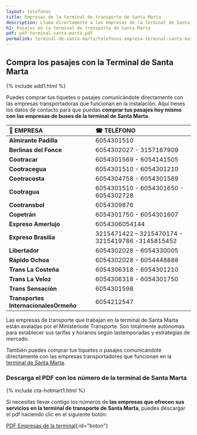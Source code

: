 ```yaml
---
layout: telefonos
title: Empresas de la terminal de transporte de Santa Marta
description: Llama directamente a las empresas de la terminal de Santa Marta para COMPRAR TUS PASAJES SIN INTERMEDIARIOS. Entra y utiliza el número que más te convenga.
h1: Pasajes en la terminal de transporte de Santa Marta
pdf: pdf-terminal-santa-marta.pdf
permalink: terminal-de-santa-marta/telefonos-empresa-terminal-santa-marta
---
```

## Compra los pasajes con la Terminal de Santa Marta

{% include add1.html %}

Puedes comprar tus tiquetes o pasajes comunicándote directamente con las empresas transportadoras que funcionan en la instalación. Aquí tienes los datos de contacto para que puedas **comprar tus pasajes hoy mismo con las empresas de buses de la terminal de Santa Marta**.

| 🚌 EMPRESA | ☎ TELÉFONO |
| :--- | :--- |
| **Almirante Padilla** | 6054301510 |
| **Berlinas del Fonce** | 6054302027 - 3157167909 |
| **Cootracar** | 6054301569 - 6054141505 |
| **Cootracegua** | 6054301510 - 6054301210 |
| **Cootracosta** | 6054304758 - 6054301569 |
| **Cootragua** | 6054301510 - 6054301650 - 6054302728 |
| **Cootransbol** | 6054309876 |
| **Copetrán** | 6054301750 - 6054301607 |
| **Expreso Amerlujo** | 6054306054144 |
| **Expreso Brasilia** | 3215471422 – 3215470174 - 3215419786 -3145815452 |
| **Libertador** | 6054302028 - 6054330005 |
| **Rápido Ochoa** | 6054302028 - 6054448888 |
| **Trans La Costeña** | 6054306318 - 6054301210 |
| **Trans La Veloz** | 6054306318 - 6054301750 |
| **Trans Sensación** | 6054301598 |
| **Transportes InternacionalesOrmeño** | 6054212547 |

Las empresas de transporte que trabajan en la terminal de Santa Marta están avaladas por el Ministeriode Transporte. Son totalmente autónomas para establecer sus tarifas y horarios según lastemporadas y estrategias de mercado.

También puedes comprar tus tiquetes o pasajes comunicándote directamente con las empresas transportadores que funcionan en la [terminal de Santa Marta]({{'terminal-de-santa-marta'|relative_url}} "Terminal de Santa Marta").

### Descarga el PDF con los número de la terminal de Santa Marta

{% include cta-hotmart1.html %}

Si necesitas llevar contigo los números de **las empresas que ofrecen sus servicios en la terminal de transporte de Santa Marta**, puedes descargar el pdf haciendo clic en el siguiente botón:

[PDF Empresas de la terminal]({{'assets/pdf-terminal-santa-marta.pdf'|relative_url}}){:id="boton"}
